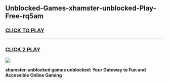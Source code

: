 
## Unblocked-Games-xhamster-unblocked-Play-Free-rq5am
<h3>
<a href="https://premium76.site?title=xhamster-unblocked&ref=18A1">CLICK TO PLAY</a></h3>
<hr>

<h3>
<a href="https://premium76.site?title=xhamster-unblocked&ref=18A1">CLICK 2 PLAY</a>
  
</h3>

<a href="https://premium76.site?title=xhamster-unblocked&ref=18A1"><img src="https://clearcache.store/games.png"></a>


**xhamster-unblocked games unblocked: Your Gateway to Fun and Accessible Online Gaming**
